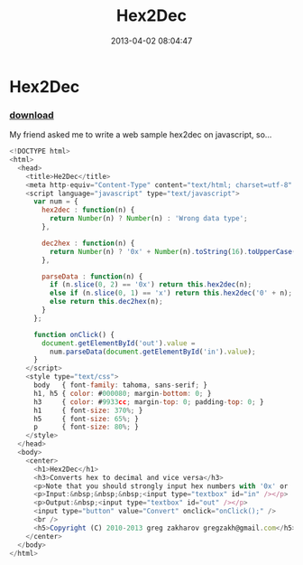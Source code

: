 ﻿---
pid:            4061
parent:         0
children:       
poster:         greg zakharov
title:          Hex2Dec
date:           2013-04-02 08:04:47
description:    My friend asked me to write a web sample hex2dec on javascript, so...
format:         javascript
---

# Hex2Dec

### [download](4061.js)  

My friend asked me to write a web sample hex2dec on javascript, so...

```javascript
<!DOCTYPE html>
<html>
  <head>
    <title>He2Dec</title>
    <meta http-equiv="Content-Type" content="text/html; charset=utf-8" />
    <script language="javascript" type="text/javascript">
      var num = {
        hex2dec : function(n) {
          return Number(n) ? Number(n) : 'Wrong data type';
        },

        dec2hex : function(n) {
          return Number(n) ? '0x' + Number(n).toString(16).toUpperCase() : 'Wrong data type';
        },

        parseData : function(n) {
          if (n.slice(0, 2) == '0x') return this.hex2dec(n);
          else if (n.slice(0, 1) == 'x') return this.hex2dec('0' + n);
          else return this.dec2hex(n);
        }
      };

      function onClick() {
        document.getElementById('out').value =
          num.parseData(document.getElementById('in').value);
      }
    </script>
    <style type="text/css">
      body   { font-family: tahoma, sans-serif; }
      h1, h5 { color: #000080; margin-bottom: 0; }
      h3     { color: #9933cc; margin-top: 0; padding-top: 0; }
      h1     { font-size: 370%; }
      h5     { font-size: 65%; }
      p      { font-size: 80%; }
    </style>
  </head>
  <body>
    <center>
      <h1>Hex2Dec</h1>
      <h3>Converts hex to decimal and vice versa</h3>
      <p>Note that you should strongly input hex numbers with '0x' or 'x' prefixes.</p>
      <p>Input:&nbsp;&nbsp;&nbsp;<input type="textbox" id="in" /></p>
      <p>Output:&nbsp;<input type="textbox" id="out" /></p>
      <input type="button" value="Convert" onclick="onClick();" />
      <br />
      <h5>Copyright (C) 2010-2013 greg zakharov gregzakh@gmail.com</h5>
    </center>
  </body>
</html>
```
